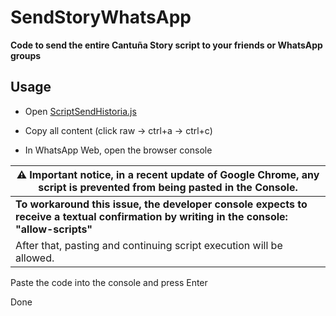 # SendStoryWhatsApp

**Code to send the entire Cantuña Story script to your friends or WhatsApp groups**

## Usage

- Open [ScriptSendHistoria.js](https://github.com/Christian-F-N/SendStoryWhatsApp/blob/main/SendWhatsApp/ScriptSendHistoria.js)

- Copy all content (click raw -> ctrl+a -> ctrl+c)

- In WhatsApp Web, open the browser console

|  ⚠️ Important notice, in a recent update of Google Chrome, any script is prevented from being pasted in the Console.|
|--|
| **To workaround this issue, the developer console expects to receive a textual confirmation by writing in the console: "allow-scripts"**|
|After that, pasting and continuing script execution will be allowed.|

Paste the code into the console and press Enter

Done
